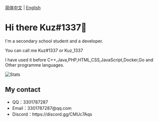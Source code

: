 [简体中文](README.md) | [English](README-EN.md)

# Hi there Kuz#1337👋

I'm a secondary school student and a developer. 

You can call me Kuz#1337 or Kuz_1337

I have used it before C++,Java,PHP,HTML,CSS,JavaScript,Docker,Go and Other programme languages.

![Stats](https://github-readme-stats.vercel.app/api?username=Kuz1337J&show_icons=true&theme=ocean_dark)

## My contact
<ul>
    <li>QQ：3301787287</li>
    <li>Email：3301787287@qq.com</li>
    <li>Discord：https://discord.gg/CMUc7Aqs</li>
</ul>

